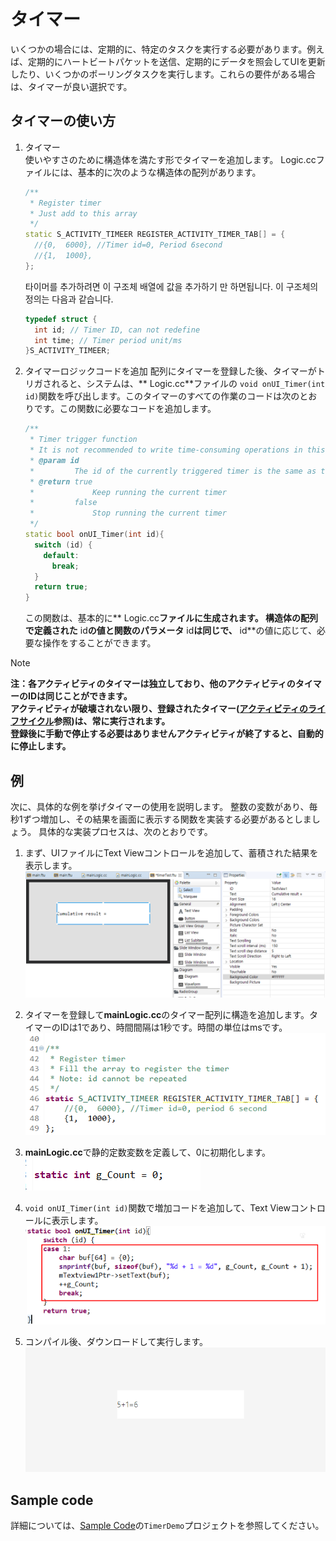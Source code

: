 # <span id = "timer">タイマー</span>
 いくつかの場合には、定期的に、特定のタスクを実行する必要があります。例えば、定期的にハートビートパケットを送信、定期的にデータを照会してUIを更新したり、いくつかのポーリングタスクを実行します。これらの要件がある場合は、タイマーが良い選択です。

## タイマーの使い方
1. タイマー  
  使いやすさのために構造体を満たす形でタイマーを追加します。
  Logic.ccファイルには、基本的に次のような構造体の配列があります。
     
   ```c++
   /**
    * Register timer
    * Just add to this array
    */
   static S_ACTIVITY_TIMEER REGISTER_ACTIVITY_TIMER_TAB[] = {
     //{0,  6000}, //Timer id=0, Period 6second
     //{1,  1000},
   };
   ```
   타이머를 추가하려면 이 구조체 배열에 값을 추가하기 만 하면됩니다.
   이 구조체의 정의는 다음과 같습니다.
    
   ```c++
   typedef struct {
     int id; // Timer ID, can not redefine
     int time; // Timer period unit/ms
   }S_ACTIVITY_TIMEER;
   ```

2. タイマーロジックコードを追加 
   配列にタイマーを登録した後、タイマーがトリガされると、システムは、** Logic.cc**ファイルの `void onUI_Timer(int id)`関数を呼び出します。このタイマーのすべての作業のコードは次のとおりです。この関数に必要なコードを追加します。

   ```c++
   /**
    * Timer trigger function
    * It is not recommended to write time-consuming operations in this function, otherwise it will affect UI refresh
    * @param id
    *         The id of the currently triggered timer is the same as the id at registration
    * @return true
    *             Keep running the current timer
    *         false
    *             Stop running the current timer
    */
   static bool onUI_Timer(int id){
     switch (id) {
       default:
   	     break;
     }
     return true;
   }
   ```

    この関数は、基本的に** Logic.cc**ファイルに生成されます。
    構造体の配列で定義された** id**の値と関数のパラメータ** id**は同じで、** id**の値に応じて、必要な操作をすることができます。

> [!Note]
> **注：各アクティビティのタイマーは独立しており、他のアクティビティのタイマーのIDは同じことができます。**   
> **アクティビティが破壊されない限り、登録されたタイマー([アクティビティのライフサイクル](activity_life_cycle.md)参照)は、常に実行されます。**  
> **登録後に手動で停止する必要はありませんアクティビティが終了すると、自動的に停止します。**

##  例
 次に、具体的な例を挙げタイマーの使用を説明します。
 整数の変数があり、毎秒1ずつ増加し、その結果を画面に表示する関数を実装する必要があるとしましょう。
 具体的な実装プロセスは、次のとおりです。

1. まず、UIファイルにText Viewコントロールを追加して、蓄積された結果を表示します。   
    ![](assets/timer/example_text.png)  

2. タイマーを登録して**mainLogic.cc**のタイマー配列に構造を追加します。タイマーのIDは1であり、時間間隔は1秒です。時間の単位はmsです。
    ![](assets/timer/example_struct.png)
    
3. **mainLogic.cc**で静的定数変数を定義して、0に初期化します。   
    ![](assets/timer/example_cout.png)  

4. `void onUI_Timer(int id)`関数で増加コードを追加して、Text Viewコントロールに表示します。   
    ![](assets/timer/example_timer.png)

5. コンパイル後、ダウンロードして実行します。   
    ![](assets/timer/example_preview.png)  

## Sample code  
 詳細については、[Sample Code](demo_download.md＃demo_download)の`TimerDemo`プロジェクトを参照してください。

